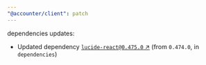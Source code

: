 ```yaml
---
"@accounter/client": patch
---
```

dependencies updates:
  - Updated dependency [`lucide-react@0.475.0` ↗︎](https://www.npmjs.com/package/lucide-react/v/0.475.0) (from `0.474.0`, in `dependencies`)
